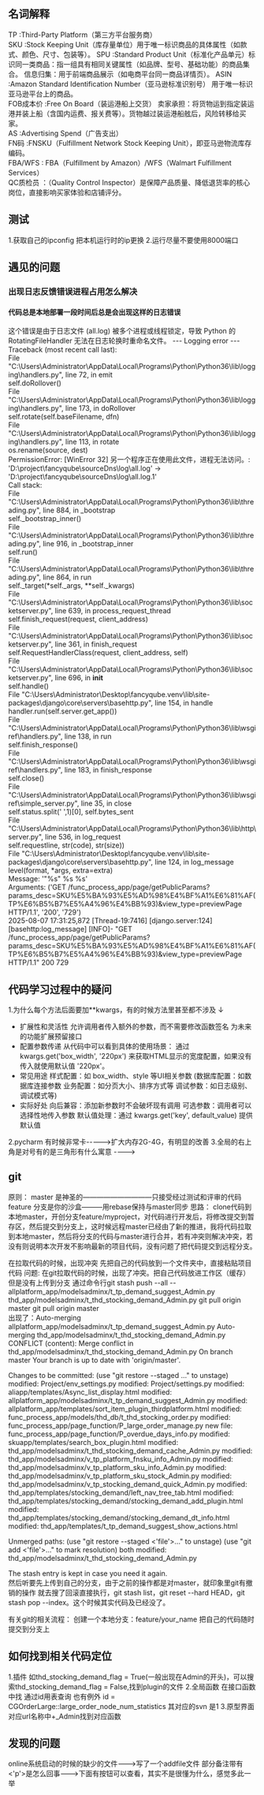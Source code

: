 ## 名词解释

TP :Third-Party Platform（第三方平台服务商）  
SKU :Stock Keeping Unit（库存量单位）用于唯一标识商品的具体属性（如款式、颜色、尺寸、包装等）。 
SPU :Standard Product Unit（标准化产品单元）标识同一类商品：指一组具有相同关键属性（如品牌、型号、基础功能）的商品集合。  信息归集：用于前端商品展示（如电商平台同一商品详情页）。
ASIN :Amazon Standard Identification Number（亚马逊标准识别号） 用于唯一标识亚马逊平台上的商品。  
FOB成本价 :Free On Board（装运港船上交货） 卖家承担：将货物运到指定装运港并装上船（含国内运费、报关费等）。货物越过装运港船舷后，风险转移给买家。  
AS :Advertising Spend（广告支出）   
FN码 :FNSKU（Fulfillment Network Stock Keeping Unit），即亚马逊物流库存编码。  
FBA/WFS : FBA（Fulfillment by Amazon）/WFS（Walmart Fulfillment Services）  
QC质检员 ：（Quality Control Inspector）是保障产品质量、降低退货率的核心岗位，直接影响买家体验和店铺评分。

## 测试
1.获取自己的ipconfig 把本机运行时的ip更换
2.运行尽量不要使用8000端口



## 遇见的问题
### 出现日志反馈错误进程占用怎么解决
#### 代码总是本地部署一段时间后总是会出现这样的日志错误
这个错误是由于日志文件 (all.log) 被多个进程或线程锁定，导致 Python 的 RotatingFileHandler 无法在日志轮换时重命名文件。
--- Logging error ---  
Traceback (most recent call last):  
  File "C:\Users\Administrator\AppData\Local\Programs\Python\Python36\lib\logging\handlers.py", line 72, in emit  
    self.doRollover()  
  File "C:\Users\Administrator\AppData\Local\Programs\Python\Python36\lib\logging\handlers.py", line 173, in doRollover  
    self.rotate(self.baseFilename, dfn)  
  File "C:\Users\Administrator\AppData\Local\Programs\Python\Python36\lib\logging\handlers.py", line 113, in rotate  
    os.rename(source, dest)  
PermissionError: [WinError 32] 另一个程序正在使用此文件，进程无法访问。: 'D:\\project\\fancyqube\\sourceDns\\log\\all.log' -> 'D:\\project\\fancyqube\\sourceDns\\log\\all.log.1'  
Call stack:  
  File "C:\Users\Administrator\AppData\Local\Programs\Python\Python36\lib\threading.py", line 884, in _bootstrap  
    self._bootstrap_inner()  
  File "C:\Users\Administrator\AppData\Local\Programs\Python\Python36\lib\threading.py", line 916, in _bootstrap_inner  
    self.run()  
  File "C:\Users\Administrator\AppData\Local\Programs\Python\Python36\lib\threading.py", line 864, in run  
    self._target(*self._args, **self._kwargs)  
  File "C:\Users\Administrator\AppData\Local\Programs\Python\Python36\lib\socketserver.py", line 639, in process_request_thread  
    self.finish_request(request, client_address)  
  File "C:\Users\Administrator\AppData\Local\Programs\Python\Python36\lib\socketserver.py", line 361, in finish_request  
    self.RequestHandlerClass(request, client_address, self)  
  File "C:\Users\Administrator\AppData\Local\Programs\Python\Python36\lib\socketserver.py", line 696, in __init__  
    self.handle()  
  File "C:\Users\Administrator\Desktop\fancyqube\.venv\lib\site-packages\django\core\servers\basehttp.py", line 154, in handle  
    handler.run(self.server.get_app())  
  File "C:\Users\Administrator\AppData\Local\Programs\Python\Python36\lib\wsgiref\handlers.py", line 138, in run  
    self.finish_response()  
  File "C:\Users\Administrator\AppData\Local\Programs\Python\Python36\lib\wsgiref\handlers.py", line 183, in finish_response  
    self.close()  
  File "C:\Users\Administrator\AppData\Local\Programs\Python\Python36\lib\wsgiref\simple_server.py", line 35, in close  
    self.status.split(' ',1)[0], self.bytes_sent  
  File "C:\Users\Administrator\AppData\Local\Programs\Python\Python36\lib\http\server.py", line 536, in log_request  
    self.requestline, str(code), str(size))  
  File "C:\Users\Administrator\Desktop\fancyqube\.venv\lib\site-packages\django\core\servers\basehttp.py", line 124, in log_message  
    level(format, *args, extra=extra)  
Message: '"%s" %s %s'  
Arguments: ('GET /func_process_app/page/getPublicParams?params_desc=SKU%E5%BA%93%E5%AD%98%E4%BF%A1%E6%81%AF(TP%E6%B5%B7%E5%A4%96%E4%BB%93)&view_type=previewPage HTTP/1.1',   '200', '729')  
2025-08-07 17:31:25,872 [Thread-19:7416] [django.server:124] [basehttp:log_message] [INFO]- "GET /func_process_app/page/getPublicParams?  params_desc=SKU%E5%BA%93%E5%AD%98%E4%BF%A1%E6%81%AF(TP%E6%B5%B7%E5%A4%96%E4%BB%93)&view_type=previewPage HTTP/1.1" 200 729  

## 代码学习过程中的疑问
1.为什么每个方法后面要加**kwargs，有的时候方法里甚至都不涉及
↓
+ 扩展性和灵活性
允许调用者传入额外的参数，而不需要修改函数签名
为未来的功能扩展预留接口
+ 配置参数传递
从代码中可以看到具体的使用场景：
通过 kwargs.get('box_width', '220px') 来获取HTML显示的宽度配置，如果没有传入就使用默认值 '220px'。
+ 常见用途
样式配置：如 box_width、style 等UI相关参数
(数据库配置：如数据库连接参数 
业务配置：如分页大小、排序方式等 
调试参数：如日志级别、调试模式等)
+ 实际好处
向后兼容：添加新参数时不会破坏现有调用
可选参数：调用者可以选择性地传入参数
默认值处理：通过 kwargs.get('key', default_value) 提供默认值

2.pycharm 有时候非常卡----->扩大内存2G-4G，有明显的改善
3.全局的右上角是对号有的是三角形有什么寓意 ---->


## git
原则：
master 是神圣的——————————只接受经过测试和评审的代码
feature 分支是你的沙盒———用rebase保持与master同步
思路：
clone代码到本地master，开创分支feature/myproject，对代码进行开发后，将修改提交到暂存区，然后提交到分支上，这时候远程master已经由了新的推进，我将代码拉取到本地master，然后将分支的代码与master进行合并，若有冲突则解决冲突，若没有则说明本次开发不影响最新的项目代码，没有问题了把代码提交到远程分支。

在拉取代码的时候，出现冲突
    先把自己的代码放到一个文件夹中，直接粘贴项目代码
问题:
在git拉取代码的时候，出现了冲突。把自己代码放进工作区（缓存）但是没有上传到分支
通过命令行git stash push --all -- allplatform_app/modelsadminx/t_tp_demand_suggest_Admin.py thd_app/modelsadminx/t_thd_stocking_demand_Admin.py
git pull origin master   git pull origin master  
出现了：Auto-merging allplatform_app/modelsadminx/t_tp_demand_suggest_Admin.py
Auto-merging thd_app/modelsadminx/t_thd_stocking_demand_Admin.py
CONFLICT (content): Merge conflict in thd_app/modelsadminx/t_thd_stocking_demand_Admin.py
On branch master
Your branch is up to date with 'origin/master'.

Changes to be committed:
  (use "git restore --staged <file>..." to unstage)
        modified:   Project/env_settings.py
        modified:   Project/settings.py
        modified:   aliapp/templates/Async_list_display.html
        modified:   allplatform_app/modelsadminx/t_tp_demand_suggest_Admin.py
        modified:   allplatform_app/templates/sort_item_plugin_thirdplatform.html
        modified:   func_process_app/models/thd_db/t_thd_stocking_order.py
        modified:   func_process_app/page_function/P_large_order_manage.py
        new file:   func_process_app/page_function/P_overdue_days_info.py
        modified:   skuapp/templates/search_box_plugin.html
        modified:   thd_app/modelsadminx/t_thd_stocking_demand_cache_Admin.py
        modified:   thd_app/modelsadminx/v_tp_platform_fnsku_info_Admin.py
        modified:   thd_app/modelsadminx/v_tp_platform_sku_info_Admin.py
        modified:   thd_app/modelsadminx/v_tp_platform_sku_stock_Admin.py
        modified:   thd_app/modelsadminx/v_tp_stocking_demand_quick_Admin.py
        modified:   thd_app/templates/stocking_demand/left_nav_tree_tab.html
        modified:   thd_app/templates/stocking_demand/stocking_demand_add_plugin.html
        modified:   thd_app/templates/stocking_demand/stocking_demand_dt_info.html
        modified:   thd_app/templates/t_tp_demand_suggest_show_actions.html

Unmerged paths:
  (use "git restore --staged <'file'>..." to unstage)
  (use "git add <'file'>..." to mark resolution)
        both modified:   thd_app/modelsadminx/t_thd_stocking_demand_Admin.py

The stash entry is kept in case you need it again.  
然后听要先上传到自己的分支，由于之前的操作都是对master，就印象里git有撤销的操作
就去搜了回滚直接执行，git stash list，git reset --hard HEAD，git stash pop --index。这个时候其实代码及已经没了。

有关git的相关流程： 
创建一个本地分支：feature/your_name
把自己的代码随时提交到分支上

## 如何找到相关代码定位
1.插件 如thd_stocking_demand_flag = True(一般出现在Admin的开头)，可以搜索thd_stocking_demand_flag = False,找到plugin的文件
2.全局函数 在接口函数中找 通过id用表查询   也有例外 id = CGOrderLarge::large_order_node_num_statistics 其对应的svn 是1
3.原型界面 对应url名称中+_Admin找到对应函数

## 发现的问题
online系统启动的时候的缺少的文件--->写了一个addfile文件
部分备注带有<'p'>是怎么回事--->下面有按钮可以查看，其实不是很懂为什么，感觉多此一举
